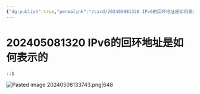 ```yaml
---
{"dg-publish":true,"permalink":"/card/202405081320 IPv6的回环地址是如何表示的/","tags":["network"],"noteIcon":"2","created":"2024-05-08T13:21:05+08:00","updated":"2024-05-08T13:37:58+08:00"}
---
```



# 202405081320 IPv6的回环地址是如何表示的

`::1` 

![Pasted image 20240508133743.png|648](/img/user/attachs/Pasted%20image%2020240508133743.png)
